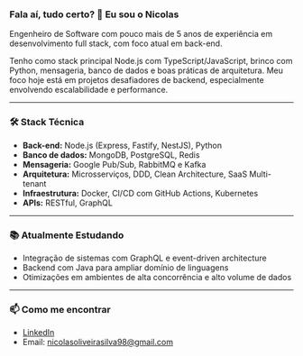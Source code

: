 ### Fala aí, tudo certo? 👋 Eu sou o Nicolas

Engenheiro de Software com pouco mais de 5 anos de experiência em desenvolvimento full stack, com foco atual em back-end.

Tenho como stack principal Node.js com TypeScript/JavaScript, brinco com Python, mensageria, banco de dados e boas práticas de arquitetura. Meu foco hoje está em projetos desafiadores de backend, especialmente envolvendo escalabilidade e performance.

---

### 🛠️ **Stack Técnica**

- **Back-end:** Node.js (Express, Fastify, NestJS), Python
- **Banco de dados:** MongoDB, PostgreSQL, Redis
- **Mensageria:** Google Pub/Sub, RabbitMQ e Kafka
- **Arquitetura:** Microsserviços, DDD, Clean Architecture, SaaS Multi-tenant
- **Infraestrutura:** Docker, CI/CD com GitHub Actions, Kubernetes
- **APIs:** RESTful, GraphQL

---

### 📚 **Atualmente Estudando**

- Integração de sistemas com GraphQL e event-driven architecture
- Backend com Java para ampliar domínio de linguagens
- Otimizações em ambientes de alta concorrência e alto volume de dados

---

### 📫 **Como me encontrar**

- [LinkedIn](https://www.linkedin.com/in/nicolas-silva-it/)
- Email: nicolasoliveirasilva98@gmail.com

